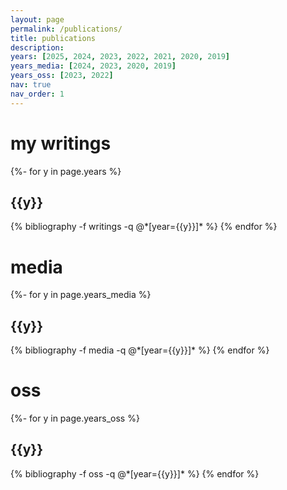 ```yaml
---
layout: page
permalink: /publications/
title: publications
description: 
years: [2025, 2024, 2023, 2022, 2021, 2020, 2019]
years_media: [2024, 2023, 2020, 2019]
years_oss: [2023, 2022]
nav: true
nav_order: 1
---
```

<!-- _pages/publications.md -->
<div class="publications">

<h1>my writings</h1>
{%- for y in page.years %}
  <h2 class="year">{{y}}</h2>
  {% bibliography -f writings -q @*[year={{y}}]* %}
{% endfor %}


<h1>media</h1>
{%- for y in page.years_media %}
  <h2 class="year">{{y}}</h2>
  {% bibliography -f media -q @*[year={{y}}]* %}
{% endfor %}


<h1>oss</h1>
{%- for y in page.years_oss %}
  <h2 class="year">{{y}}</h2>
  {% bibliography -f oss -q @*[year={{y}}]* %}
{% endfor %}


</div>
